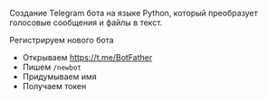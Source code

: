 Создание Telegram бота на языке Python, который преобразует голосовые сообщения и файлы в текст.

Регистрируем нового бота

* Открываем https://t.me/BotFather
* Пишем `/newbot`
* Придумываем имя
* Получаем токен
